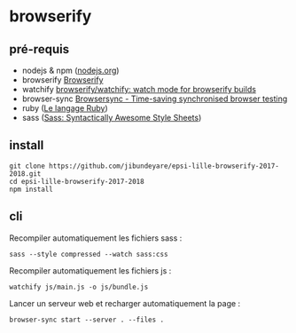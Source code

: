# browserify

## pré-requis

- nodejs & npm ([nodejs.org](http://nodejs.org/))
- browserify [Browserify](http://browserify.org/)
- watchify [browserify/watchify: watch mode for browserify builds](https://github.com/browserify/watchify)
- browser-sync [Browsersync - Time-saving synchronised browser testing](https://www.browsersync.io/)
- ruby ([Le langage Ruby](https://www.ruby-lang.org/fr/))
- sass ([Sass: Syntactically Awesome Style Sheets](http://sass-lang.com/))

## install

    git clone https://github.com/jibundeyare/epsi-lille-browserify-2017-2018.git
    cd epsi-lille-browserify-2017-2018
    npm install

## cli

Recompiler automatiquement les fichiers sass :

    sass --style compressed --watch sass:css

Recompiler automatiquement les fichiers js :

    watchify js/main.js -o js/bundle.js

Lancer un serveur web et recharger automatiquement la page :

    browser-sync start --server . --files .

